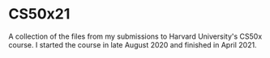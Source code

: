 # CS50x21

A collection of the files from my submissions to Harvard University's CS50x course. I started the course in late August 2020 and finished in April 2021.
